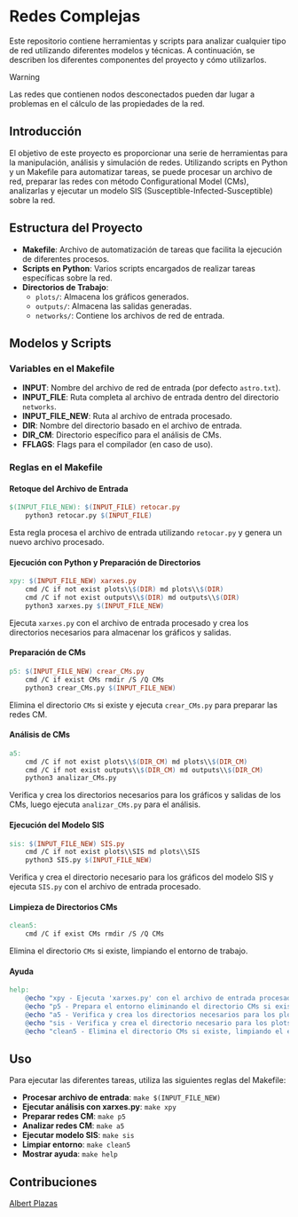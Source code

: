 # Redes Complejas

Este repositorio contiene herramientas y scripts para analizar cualquier tipo de red utilizando diferentes modelos y técnicas. A continuación, se describen los diferentes componentes del proyecto y cómo utilizarlos.

> [!WARNING]  
> Las redes que contienen nodos desconectados pueden dar lugar a problemas en el cálculo de las propiedades de la red.

## Introducción

El objetivo de este proyecto es proporcionar una serie de herramientas para la manipulación, análisis y simulación de redes. Utilizando scripts en Python y un Makefile para automatizar tareas, se puede procesar un archivo de red, preparar las redes con método Configurational Model (CMs), analizarlas y ejecutar un modelo SIS (Susceptible-Infected-Susceptible) sobre la red.

## Estructura del Proyecto

- **Makefile**: Archivo de automatización de tareas que facilita la ejecución de diferentes procesos.
- **Scripts en Python**: Varios scripts encargados de realizar tareas específicas sobre la red.
- **Directorios de Trabajo**:
  - `plots/`: Almacena los gráficos generados.
  - `outputs/`: Almacena las salidas generadas.
  - `networks/`: Contiene los archivos de red de entrada.

## Modelos y Scripts

### Variables en el Makefile

- **INPUT**: Nombre del archivo de red de entrada (por defecto `astro.txt`).
- **INPUT_FILE**: Ruta completa al archivo de entrada dentro del directorio `networks`.
- **INPUT_FILE_NEW**: Ruta al archivo de entrada procesado.
- **DIR**: Nombre del directorio basado en el archivo de entrada.
- **DIR_CM**: Directorio específico para el análisis de CMs.
- **FFLAGS**: Flags para el compilador (en caso de uso).

### Reglas en el Makefile

#### Retoque del Archivo de Entrada

```makefile
$(INPUT_FILE_NEW): $(INPUT_FILE) retocar.py
	python3 retocar.py $(INPUT_FILE)
```

Esta regla procesa el archivo de entrada utilizando `retocar.py` y genera un nuevo archivo procesado.

#### Ejecución con Python y Preparación de Directorios

```makefile
xpy: $(INPUT_FILE_NEW) xarxes.py
	cmd /C if not exist plots\\$(DIR) md plots\\$(DIR)
	cmd /C if not exist outputs\\$(DIR) md outputs\\$(DIR)
	python3 xarxes.py $(INPUT_FILE_NEW)
```

Ejecuta `xarxes.py` con el archivo de entrada procesado y crea los directorios necesarios para almacenar los gráficos y salidas.

#### Preparación de CMs

```makefile
p5: $(INPUT_FILE_NEW) crear_CMs.py
	cmd /C if exist CMs rmdir /S /Q CMs
	python3 crear_CMs.py $(INPUT_FILE_NEW)
```

Elimina el directorio `CMs` si existe y ejecuta `crear_CMs.py` para preparar las redes CM.

#### Análisis de CMs

```makefile
a5:
	cmd /C if not exist plots\\$(DIR_CM) md plots\\$(DIR_CM)
	cmd /C if not exist outputs\\$(DIR_CM) md outputs\\$(DIR_CM)
	python3 analizar_CMs.py
```

Verifica y crea los directorios necesarios para los gráficos y salidas de los CMs, luego ejecuta `analizar_CMs.py` para el análisis.

#### Ejecución del Modelo SIS

```makefile
sis: $(INPUT_FILE_NEW) SIS.py
	cmd /C if not exist plots\\SIS md plots\\SIS
	python3 SIS.py $(INPUT_FILE_NEW)
```

Verifica y crea el directorio necesario para los gráficos del modelo SIS y ejecuta `SIS.py` con el archivo de entrada procesado.

#### Limpieza de Directorios CMs

```makefile
clean5:
	cmd /C if exist CMs rmdir /S /Q CMs
```

Elimina el directorio `CMs` si existe, limpiando el entorno de trabajo.

#### Ayuda

```makefile
help:
	@echo "xpy - Ejecuta 'xarxes.py' con el archivo de entrada procesado."
	@echo "p5 - Prepara el entorno eliminando el directorio CMs si existe y luego ejecuta 'crear_CMs.py' para preparar los CMs."
	@echo "a5 - Verifica y crea los directorios necesarios para los plots y outputs de los CMs, luego ejecuta 'analizar_CMs.py' para el análisis."
	@echo "sis - Verifica y crea el directorio necesario para los plots del modelo SIS, luego ejecuta 'SIS.py' con el archivo de entrada procesado."
	@echo "clean5 - Elimina el directorio CMs si existe, limpiando el entorno de trabajo."
```

## Uso

Para ejecutar las diferentes tareas, utiliza las siguientes reglas del Makefile:

- **Procesar archivo de entrada**: `make $(INPUT_FILE_NEW)`
- **Ejecutar análisis con xarxes.py**: `make xpy`
- **Preparar redes CM**: `make p5`
- **Analizar redes CM**: `make a5`
- **Ejecutar modelo SIS**: `make sis`
- **Limpiar entorno**: `make clean5`
- **Mostrar ayuda**: `make help`

## Contribuciones

[Albert Plazas](https://github.com/Alplalo)